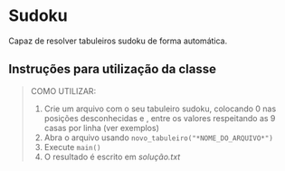 # Sudoku

Capaz de resolver tabuleiros sudoku de forma automática.

## Instruções para utilização da classe
>COMO UTILIZAR:
>  1. Crie um arquivo com o seu tabuleiro sudoku, colocando 0 nas posições desconhecidas e , entre os valores
>     respeitando as 9 casas por linha (ver exemplos)
>  2. Abra o arquivo usando `novo_tabuleiro("*NOME_DO_ARQUIVO*")`
>  3. Execute `main()`
>  4. O resultado é escrito em *solução.txt*
